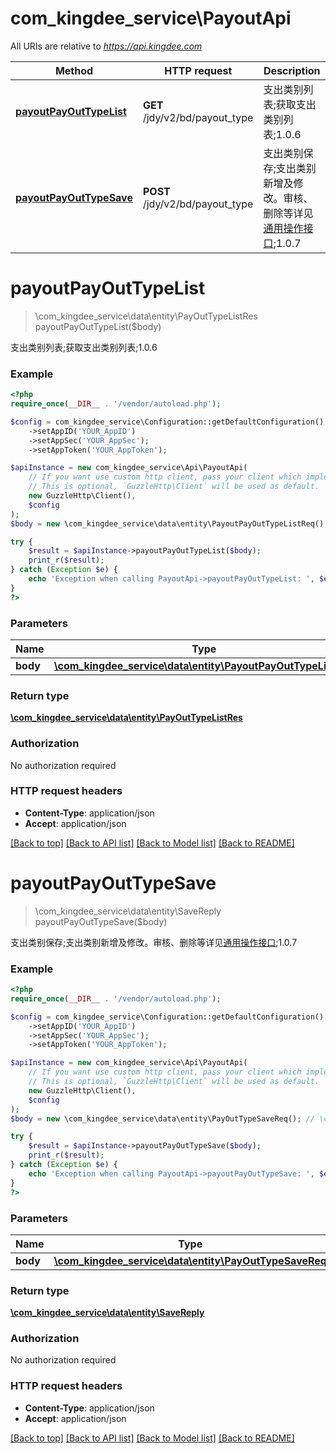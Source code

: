 # com_kingdee_service\PayoutApi

All URIs are relative to *https://api.kingdee.com*

Method | HTTP request | Description
------------- | ------------- | -------------
[**payoutPayOutTypeList**](PayoutApi.md#payoutPayOutTypeList) | **GET** /jdy/v2/bd/payout_type | 支出类别列表;获取支出类别列表;1.0.6
[**payoutPayOutTypeSave**](PayoutApi.md#payoutPayOutTypeSave) | **POST** /jdy/v2/bd/payout_type | 支出类别保存;支出类别新增及修改。审核、删除等详见[通用操作接口](https://open.jdy.com/#/files/api/detail?index&#x3D;2&amp;categrayId&#x3D;3cc8ee9a663e11eda5c84b5d383a2b93&amp;id&#x3D;9e804b8c712511eda0b39f724d124b07);1.0.7


# **payoutPayOutTypeList**
> \com_kingdee_service\data\entity\PayOutTypeListRes payoutPayOutTypeList($body)

支出类别列表;获取支出类别列表;1.0.6

### Example
```php
<?php
require_once(__DIR__ . '/vendor/autoload.php');

$config = com_kingdee_service\Configuration::getDefaultConfiguration()
    ->setAppID('YOUR_AppID')
    ->setAppSec('YOUR_AppSec');
    ->setAppToken('YOUR_AppToken');

$apiInstance = new com_kingdee_service\Api\PayoutApi(
    // If you want use custom http client, pass your client which implements `GuzzleHttp\ClientInterface`.
    // This is optional, `GuzzleHttp\Client` will be used as default.
    new GuzzleHttp\Client(),
    $config
);
$body = new \com_kingdee_service\data\entity\PayoutPayOutTypeListReq(); // \com_kingdee_service\data\entity\PayoutPayOutTypeListReq | 

try {
    $result = $apiInstance->payoutPayOutTypeList($body);
    print_r($result);
} catch (Exception $e) {
    echo 'Exception when calling PayoutApi->payoutPayOutTypeList: ', $e->getMessage(), PHP_EOL;
}
?>
```

### Parameters

Name | Type | Description  | Notes
------------- | ------------- | ------------- | -------------
 **body** | [**\com_kingdee_service\data\entity\PayoutPayOutTypeListReq**](../Model/PayoutPayOutTypeListReq.md)|  | [optional]

### Return type

[**\com_kingdee_service\data\entity\PayOutTypeListRes**](../Model/PayOutTypeListRes.md)

### Authorization

No authorization required

### HTTP request headers

 - **Content-Type**: application/json
 - **Accept**: application/json

[[Back to top]](#) [[Back to API list]](../../README.md#documentation-for-api-endpoints) [[Back to Model list]](../../README.md#documentation-for-models) [[Back to README]](../../README.md)

# **payoutPayOutTypeSave**
> \com_kingdee_service\data\entity\SaveReply payoutPayOutTypeSave($body)

支出类别保存;支出类别新增及修改。审核、删除等详见[通用操作接口](https://open.jdy.com/#/files/api/detail?index=2&categrayId=3cc8ee9a663e11eda5c84b5d383a2b93&id=9e804b8c712511eda0b39f724d124b07);1.0.7

### Example
```php
<?php
require_once(__DIR__ . '/vendor/autoload.php');

$config = com_kingdee_service\Configuration::getDefaultConfiguration()
    ->setAppID('YOUR_AppID')
    ->setAppSec('YOUR_AppSec');
    ->setAppToken('YOUR_AppToken');

$apiInstance = new com_kingdee_service\Api\PayoutApi(
    // If you want use custom http client, pass your client which implements `GuzzleHttp\ClientInterface`.
    // This is optional, `GuzzleHttp\Client` will be used as default.
    new GuzzleHttp\Client(),
    $config
);
$body = new \com_kingdee_service\data\entity\PayOutTypeSaveReq(); // \com_kingdee_service\data\entity\PayOutTypeSaveReq | 

try {
    $result = $apiInstance->payoutPayOutTypeSave($body);
    print_r($result);
} catch (Exception $e) {
    echo 'Exception when calling PayoutApi->payoutPayOutTypeSave: ', $e->getMessage(), PHP_EOL;
}
?>
```

### Parameters

Name | Type | Description  | Notes
------------- | ------------- | ------------- | -------------
 **body** | [**\com_kingdee_service\data\entity\PayOutTypeSaveReq**](../Model/PayOutTypeSaveReq.md)|  |

### Return type

[**\com_kingdee_service\data\entity\SaveReply**](../Model/SaveReply.md)

### Authorization

No authorization required

### HTTP request headers

 - **Content-Type**: application/json
 - **Accept**: application/json

[[Back to top]](#) [[Back to API list]](../../README.md#documentation-for-api-endpoints) [[Back to Model list]](../../README.md#documentation-for-models) [[Back to README]](../../README.md)

